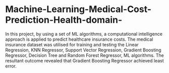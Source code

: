 # Machine-Learning-Medical-Cost-Prediction-Health-domain-
In this project, by using a set of ML algorithms, a computational intelligence approach is applied to predict healthcare insurance costs.
The medical insurance dataset was utilised for training and testing the Linear Regression, KNN Regressor, Support Vector Regression, Gradient Boosting Regressor, Decision Tree and Random Forest Regressor, ML algorithms.
The resultant outcome revealed that Gradient Boosting Regressor achieved least error.
